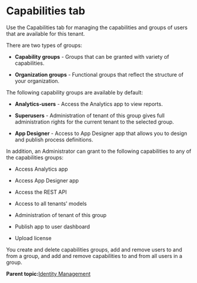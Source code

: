 # Capabilities tab

Use the Capabilities tab for managing the capabilities and groups of users that are available for this tenant.

There are two types of groups:

-   **Capability groups** - Groups that can be granted with variety of capabilities.

-   **Organization groups** - Functional groups that reflect the structure of your organization.


The following capability groups are available by default:

-   **Analytics-users** - Access the Analytics app to view reports.

-   **Superusers** - Administration of tenant of this group gives full administration rights for the current tenant to the selected group.

-   **App Designer** - Access to App Designer app that allows you to design and publish process definitions.


In addition, an Administrator can grant to the following capabilities to any of the capabilities groups:

-   Access Analytics app

-   Access App Designer app

-   Access the REST API

-   Access to all tenants' models

-   Administration of tenant of this group

-   Publish app to user dashboard

-   Upload license


You create and delete capabilities groups, add and remove users to and from a group, and add and remove capabilities to and from all users in a group.

**Parent topic:**[Identity Management](../topics/identity_management.md)

